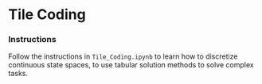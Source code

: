 # Tile Coding

### Instructions

Follow the instructions in `Tile_Coding.ipynb` to learn how to discretize continuous state spaces, 
to use tabular solution methods to solve complex tasks. 
